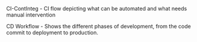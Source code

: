 
CI-ContInteg - CI flow depicting what can be automated and what needs manual intervention

CD Workflow - Shows the different phases of development, from the code commit to deployment to production.

